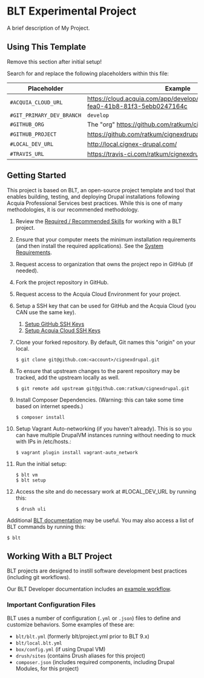 # BLT Experimental Project

A brief description of My Project.

## Using This Template

Remove this section after initial setup!

Search for and replace the following placeholders within this file:

| Placeholder | Example |
| --- | --- |
| `#ACQUIA_CLOUD_URL` | https://cloud.acquia.com/app/develop/applications/d9bcae8b-fea0-41b8-81f3-5ebb0247164c |
| `#GIT_PRIMARY_DEV_BRANCH` | `develop` |
| `#GITHUB_ORG` | The "org" https://github.com/ratkum/cignexdrupal |
| `#GITHUB_PROJECT` | https://github.com/ratkum/cignexdrupalt |
| `#LOCAL_DEV_URL` | http://local.cignex-drupal.com/ |
| `#TRAVIS_URL` | https://travis-ci.com/ratkum/cignexdrupal |

## Getting Started

This project is based on BLT, an open-source project template and tool that enables building, testing, and deploying Drupal installations following Acquia Professional Services best practices. While this is one of many methodologies, it is our recommended methodology. 

1. Review the [Required / Recommended Skills](http://blt.readthedocs.io/en/latest/readme/skills) for working with a BLT project.
2. Ensure that your computer meets the minimum installation requirements (and then install the required applications). See the [System Requirements](http://blt.readthedocs.io/en/latest/INSTALL/#system-requirements).
3. Request access to organization that owns the project repo in GitHub (if needed).
4. Fork the project repository in GitHub.
5. Request access to the Acquia Cloud Environment for your project.
6. Setup a SSH key that can be used for GitHub and the Acquia Cloud (you CAN use the same key).
    1. [Setup GitHub SSH Keys](https://help.github.com/articles/adding-a-new-ssh-key-to-your-github-account/)
    1. [Setup Acquia Cloud SSH Keys](https://docs.acquia.com/acquia-cloud/ssh/generate)
7. Clone your forked repository. By default, Git names this "origin" on your local.
    ```
    $ git clone git@github.com:<account>/cignexdrupal.git
8. To ensure that upstream changes to the parent repository may be tracked, add the upstream locally as well.
    ```
    $ git remote add upstream git@github.com:ratkum/cignexdrupal.git
    ```
9. Install Composer Dependencies. (Warning: this can take some time based on internet speeds.)
    ```
    $ composer install
    ```

10. Setup Vagrant Auto-networking (if you haven't already). This is so you can have multiple DrupalVM instances running without needing to muck with IPs in /etc/hosts.:

    ```
    $ vagrant plugin install vagrant-auto_network
    ```
1. Run the initial setup:
    ```
    $ blt vm 
    $ blt setup
    ```
1. Access the site and do necessary work at #LOCAL_DEV_URL by running this:
    ```
    $ drush uli
    ```

Additional [BLT documentation](http://blt.readthedocs.io) may be useful. You may also access a list of BLT commands by running this:
```
$ blt
``` 


## Working With a BLT Project

BLT projects are designed to instill software development best practices (including git workflows). 

Our BLT Developer documentation includes an [example workflow](http://blt.readthedocs.io/en/latest/readme/dev-workflow/#workflow-example-local-development).

### Important Configuration Files

BLT uses a number of configuration (`.yml` or `.json`) files to define and customize behaviors. Some examples of these are:

* `blt/blt.yml` (formerly blt/project.yml prior to BLT 9.x)
* `blt/local.blt.yml`
* `box/config.yml` (if using Drupal VM)
* `drush/sites` (contains Drush aliases for this project)
* `composer.json` (includes required components, including Drupal Modules, for this project)

